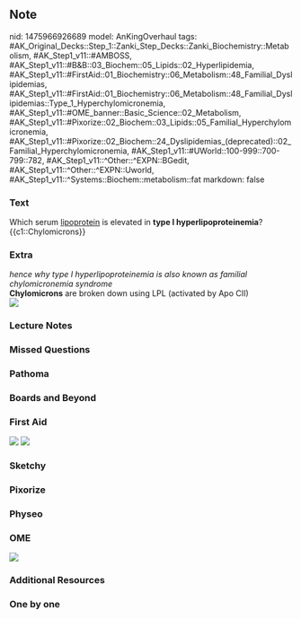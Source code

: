 ## Note
nid: 1475966926689
model: AnKingOverhaul
tags: #AK_Original_Decks::Step_1::Zanki_Step_Decks::Zanki_Biochemistry::Metabolism, #AK_Step1_v11::#AMBOSS, #AK_Step1_v11::#B&B::03_Biochem::05_Lipids::02_Hyperlipidemia, #AK_Step1_v11::#FirstAid::01_Biochemistry::06_Metabolism::48_Familial_Dyslipidemias, #AK_Step1_v11::#FirstAid::01_Biochemistry::06_Metabolism::48_Familial_Dyslipidemias::Type_1_Hyperchylomicronemia, #AK_Step1_v11::#OME_banner::Basic_Science::02_Metabolism, #AK_Step1_v11::#Pixorize::02_Biochem::03_Lipids::05_Familial_Hyperchylomicronemia, #AK_Step1_v11::#Pixorize::02_Biochem::24_Dyslipidemias_(deprecated)::02_Familial_Hyperchylomicronemia, #AK_Step1_v11::#UWorld::100-999::700-799::782, #AK_Step1_v11::^Other::^EXPN::BGedit, #AK_Step1_v11::^Other::^EXPN::Uworld, #AK_Step1_v11::^Systems::Biochem::metabolism::fat
markdown: false

### Text
<div>
  <div>
    Which serum <u>lipoprotein</u> is elevated in <b>type I
    hyperlipoproteinemia</b>?
  </div>
  <div>
    {{c1::Chylomicrons}}
  </div>
</div>

### Extra
<div>
  <i>hence why type I hyperlipoproteinemia is also known as
  familial chylomicronemia syndrome</i>
</div>
<div>
  <b>Chylomicrons</b> are broken down using LPL (activated by Apo
  CII)
</div>
<div><img src="paste-28505697943555.jpg"></div>

### Lecture Notes


### Missed Questions


### Pathoma


### Boards and Beyond


### First Aid
<img src="tmp7Kv65S.png"> <img src="tmpkMpd4d.png">

### Sketchy


### Pixorize


### Physeo


### OME
<div class="ome-widget">
  <a href=
  "https://onlinemeded.org/spa/metabolism?ref=anki"><img src=
  "_OME_AnkiFlashcards_Topic_2.png"></a>
</div>

### Additional Resources


### One by one

